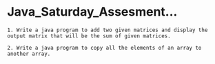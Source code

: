 # Java_Saturday_Assesment...

```
1. Write a java program to add two given matrices and display the output matrix that will be the sum of given matrices.

```

```
2. Write a java program to copy all the elements of an array to another array.

```
